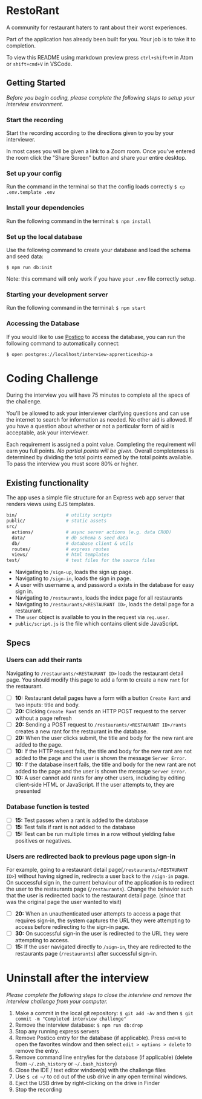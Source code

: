 # RestoRant

A community for restaurant haters to rant about their worst experiences.

Part of the application has already been built for you. Your job is to take it to completion.

To view this README using markdown preview press `ctrl+shift+M` in Atom or `shift+cmd+V` in VSCode.

## Getting Started

_Before you begin coding, please complete the following steps to setup your interview environment._

### Start the recording

Start the recording according to the directions given to you by your interviewer.

In most cases you will be given a link to a Zoom room. Once you've entered the room click the "Share Screen" button and share your entire desktop.

### Set up your config

Run the command in the terminal so that the config loads correctly
`$ cp .env.template .env`

### Install your dependencies

Run the following command in the terminal:
`$ npm install`

### Set up the local database

Use the following command to create your database and load the schema and seed data:

`$ npm run db:init`

Note: this command will only work if you have your `.env` file correctly setup.

### Starting your development server

Run the following command in the terminal:
`$ npm start`

### Accessing the Database

If you would like to use [Postico](https://eggerapps.at/postico) to access the database, you can run the following command to automatically connect:

`$ open postgres://localhost/interview-apprenticeship-a`

# Coding Challenge

During the interview you will have 75 minutes to complete all the specs of the challenge.

You'll be allowed to ask your interviewer clarifying questions and can use the internet to search for information as needed. No other aid is allowed. If you have a question about whether or not a particular form of aid is acceptable, ask your interviewer.

Each requirement is assigned a point value. Completing the requirement will earn you full points. _No partial points will be given._ Overall completeness is determined by dividing the total points earned by the total points available. To pass the interview you must score 80% or higher.

## Existing functionality

The app uses a simple file structure for an Express web app server that renders views using EJS templates.

```sh
bin/                  # utility scripts
public/               # static assets
src/
  actions/            # async server actions (e.g. data CRUD)
  data/               # db schema & seed data
  db/                 # database client & utils
  routes/             # express routes
  views/              # html templates
test/                 # test files for the source files
```

- Navigating to `/sign-up`, loads the sign up page.
- Navigating to `/sign-in`, loads the sign in page.
- A user with username `a`, and password `a` exists in the database for easy sign in.
- Navigating to `/restaurants`, loads the index page for all restaurants
- Navigating to `/restaurants/<RESTAURANT ID>`, loads the detail page for a restaurant.
- The `user` object is available to you in the request via `req.user`.
- `public/script.js` is the file which contains client side JavaScript.

## Specs

### Users can add their rants

Navigating to `/restaurants/<RESTAURANT ID>` loads the restaurant detail page. You should modify this page to add a form to create a new `rant` for the restaurant.

- [ ] __10:__ Restaurant detail pages have a form with a button `Create Rant` and two inputs: title and body.
- [ ] __20:__ Clicking `Create Rant` sends an HTTP POST request to the server without a page refresh
- [ ] __20:__ Sending a POST request to `/restaurants/<RESTAURANT ID>/rants` creates a new rant for the restaurant in the database.
- [ ] __20:__ When the user clicks submit, the title and body for the new rant are added to the page.
- [ ] __10:__ If the HTTP request fails, the title and body for the new rant are not added to the page and the user is shown the message `Server Error`.
- [ ] __10:__ If the database insert fails, the title and body for the new rant are not added to the page and the user is shown the message `Server Error`.
- [ ] __10:__ A user cannot add rants for any other users, including by editing client-side HTML or JavaScript. If the user attempts to, they are presented

### Database function is tested

- [ ] __15:__ Test passes when a rant is added to the database
- [ ] __15:__ Test fails if rant is not added to the database
- [ ] __15:__ Test can be run multiple times in a row without yielding false positives or negatives.

### Users are redirected back to previous page upon sign-in

For example, going to a restaurant detail page(`/restaurants/<RESTAURANT ID>`) without having signed in, redirects a user back to the `/sign-in` page. On successful sign in, the current behaviour of the application is to redirect the user to the restaurants page (`/restaurants`). Change the behavior such that the user is redirected back to the restaurant detail page. (since that was the original page the user wanted to visit)

- [ ] __20:__ When an unauthenticated user attempts to access a page that requires sign-in, the system captures the URL they were attempting to access before redirecting to the sign-in page.
- [ ] __30:__ On successful sign-in the user is redirected to the URL they were attempting to access.
- [ ] __15:__ If the user navigated directly to `/sign-in`, they are redirected to the restaurants page (`/restaurants`) after successful sign-in.

# Uninstall after the interview

_Please complete the following steps to close the interview and remove the interview challenge from your computer._

1. Make a commit in the local git repository: `$ git add -Av` and then `$ git commit -m "Completed interview challenge"`
2. Remove the interview database: `$ npm run db:drop`
3. Stop any running express servers
4. Remove Postico entry for the database (if applicable). Press `cmd+N` to open the favorites window and then select `edit > options > delete` to remove the entry.
5. Remove command line entry/ies for the database (if applicable) (delete from `~/.zsh_history` or `~/.bash_history`)
6. Close the IDE / text editor window(s) with the challenge files
7. Use `$ cd ~/` to cd out of the usb drive in any open terminal windows.
8. Eject the USB drive by right-clicking on the drive in Finder
9. Stop the recording
